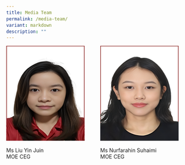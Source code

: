 ```yaml
---
title: Media Team
permalink: /media-team/
variant: markdown
description: ""
---
```

<style>
/* Add mobile responsiveness */
@media only screen and (max-width: 600px) {
  .container {
    width: 100%;
  }
  .column {
    width: 100%;
    padding: 10px;
    box-sizing: border-box;
  }
  img {
    width: 25%; /* Adjust image size for mobile view */
    height: auto;
    display: block;
    margin: 0 auto; /* Center the image */
  }
  p {
    text-align: center;
  }
}
@media only screen and (min-width: 601px) {
  .container {
    display: flex;
    flex-wrap: wrap;
    justify-content: space-between; /* Add gap between columns */
  }
  .column {
    width: 48%; /* Adjust column width for two columns */
    margin-bottom: 20px; /* Add gap between rows */
    box-sizing: border-box;
  }
}
</style>



<div class="container">
  <div class="column">
    <div class="isomer-image-wrapper">
      <img alt="" src="/images/Media Team/9.png">
    </div>
    <p>Ms Liu Yin Juin<br>MOE CEG</p>
  </div>
  <div class="column">
    <div class="isomer-image-wrapper">
      <img alt="" src="/images/Media Team/8.png">
    </div>
    <p>Ms Nurfarahin Suhaimi<br>MOE CEG</p>
  </div>
</div>